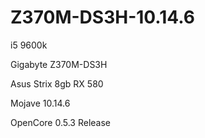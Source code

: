 # Z370M-DS3H-10.14.6

i5 9600k

Gigabyte Z370M-DS3H

Asus Strix 8gb RX 580

Mojave 10.14.6

OpenCore 0.5.3 Release
